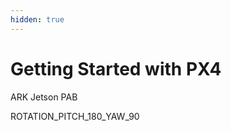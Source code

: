 ```yaml
---
hidden: true
---
```


# Getting Started with PX4







ARK Jetson PAB&#x20;



ROTATION\_PITCH\_180\_YAW\_90
